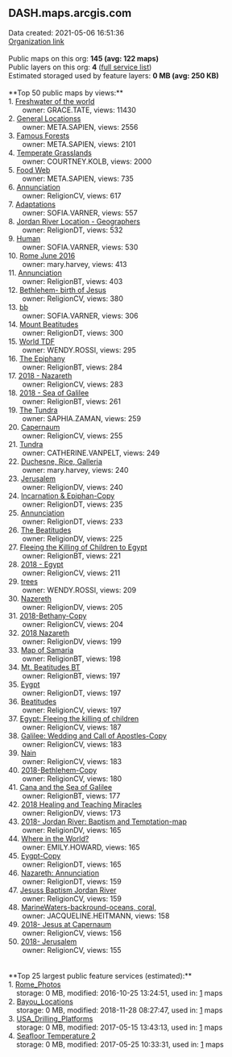 <h2>DASH.maps.arcgis.com</h2> Data created: 2021-05-06 16:51:36 <br /><a target='new' href='https://DASH.maps.arcgis.com'>Organization link</a><br /><br />Public maps on this org: <b>145 (avg: 122 maps)</b><br />Public layers on this org: <b>4 </b>(<a target='new' href='https://services.arcgis.com/dRlnI3MlhkrHbz87/ArcGIS/rest/services'>full service list</a>)<br />Estimated storaged used by feature layers: <b>0 MB (avg: 250 KB)</b><br /><br />**Top 50 public maps by views:**<br />  1. <a target='new' href='https://www.arcgis.com/home/item.html?id=664d7b7b56ea43808aee4d3f7d42f14d'>Freshwater of the world</a> <br />  &nbsp;&nbsp;&nbsp;&nbsp; &nbsp;&nbsp;owner: GRACE.TATE, views: 11430<br />  2. <a target='new' href='https://www.arcgis.com/home/item.html?id=29a3416cbaa240889e57cc65f9252802'>General Locationss</a> <br />  &nbsp;&nbsp;&nbsp;&nbsp; &nbsp;&nbsp;owner: META.SAPIEN, views: 2556<br />  3. <a target='new' href='https://www.arcgis.com/home/item.html?id=9e8f80bb2516463d96a559ff59f061bc'>Famous Forests</a> <br />  &nbsp;&nbsp;&nbsp;&nbsp; &nbsp;&nbsp;owner: META.SAPIEN, views: 2101<br />  4. <a target='new' href='https://www.arcgis.com/home/item.html?id=a8d7b356159d468eb7669476e08a42ef'>Temperate Grasslands</a> <br />  &nbsp;&nbsp;&nbsp;&nbsp; &nbsp;&nbsp;owner: COURTNEY.KOLB, views: 2000<br />  5. <a target='new' href='https://www.arcgis.com/home/item.html?id=1a48d2adca9346408d9d99a719480fab'>Food Web</a> <br />  &nbsp;&nbsp;&nbsp;&nbsp; &nbsp;&nbsp;owner: META.SAPIEN, views: 735<br />  6. <a target='new' href='https://www.arcgis.com/home/item.html?id=1ed0471291cc42158a0747a9f8b77efb'>Annunciation </a> <br />  &nbsp;&nbsp;&nbsp;&nbsp; &nbsp;&nbsp;owner: ReligionCV, views: 617<br />  7. <a target='new' href='https://www.arcgis.com/home/item.html?id=d1d72cdb158a45268acf004d8485fbdf'>Adaptations</a> <br />  &nbsp;&nbsp;&nbsp;&nbsp; &nbsp;&nbsp;owner: SOFIA.VARNER, views: 557<br />  8. <a target='new' href='https://www.arcgis.com/home/item.html?id=26b9bd09f574439299c9decdadc0cc54'>Jordan River Location - Geographers</a> <br />  &nbsp;&nbsp;&nbsp;&nbsp; &nbsp;&nbsp;owner: ReligionDT, views: 532<br />  9. <a target='new' href='https://www.arcgis.com/home/item.html?id=1eb2d873fc224c20a7cb11d4029d5b26'>Human</a> <br />  &nbsp;&nbsp;&nbsp;&nbsp; &nbsp;&nbsp;owner: SOFIA.VARNER, views: 530<br />  10. <a target='new' href='https://www.arcgis.com/home/item.html?id=d1c1db09ffd14ea0935079e031aea4ce'>Rome June 2016</a> <br />  &nbsp;&nbsp;&nbsp;&nbsp; &nbsp;&nbsp;owner: mary.harvey, views: 413<br />  11. <a target='new' href='https://www.arcgis.com/home/item.html?id=0952984fbfdb43a9aa029702891ee2dd'>Annunciation</a> <br />  &nbsp;&nbsp;&nbsp;&nbsp; &nbsp;&nbsp;owner: ReligionBT, views: 403<br />  12. <a target='new' href='https://www.arcgis.com/home/item.html?id=0a43b07f20804a5a9949e11b6b223e6d'>Bethlehem- birth of Jesus </a> <br />  &nbsp;&nbsp;&nbsp;&nbsp; &nbsp;&nbsp;owner: ReligionCV, views: 380<br />  13. <a target='new' href='https://www.arcgis.com/home/item.html?id=6d2c66cbd8f2463aaf3c04dc8bc701d3'>bb</a> <br />  &nbsp;&nbsp;&nbsp;&nbsp; &nbsp;&nbsp;owner: SOFIA.VARNER, views: 306<br />  14. <a target='new' href='https://www.arcgis.com/home/item.html?id=b4f4d28a8f8d446790d2f610b110ec57'>Mount Beatitudes</a> <br />  &nbsp;&nbsp;&nbsp;&nbsp; &nbsp;&nbsp;owner: ReligionDT, views: 300<br />  15. <a target='new' href='https://www.arcgis.com/home/item.html?id=f493d3d195fe4afbb5b2e20d17c163f9'>World TDF</a> <br />  &nbsp;&nbsp;&nbsp;&nbsp; &nbsp;&nbsp;owner: WENDY.ROSSI, views: 295<br />  16. <a target='new' href='https://www.arcgis.com/home/item.html?id=7195e9887ce04269aae1510ae5cc7340'>The Epiphany</a> <br />  &nbsp;&nbsp;&nbsp;&nbsp; &nbsp;&nbsp;owner: ReligionBT, views: 284<br />  17. <a target='new' href='https://www.arcgis.com/home/item.html?id=90f16b91039143d39f824a908bc7d6f5'>2018 - Nazareth</a> <br />  &nbsp;&nbsp;&nbsp;&nbsp; &nbsp;&nbsp;owner: ReligionCV, views: 283<br />  18. <a target='new' href='https://www.arcgis.com/home/item.html?id=4fd4fb9094c948bd8e458050ac64f747'>2018 - Sea of Galilee</a> <br />  &nbsp;&nbsp;&nbsp;&nbsp; &nbsp;&nbsp;owner: ReligionBT, views: 261<br />  19. <a target='new' href='https://www.arcgis.com/home/item.html?id=59de3d2fe08d4ff6b04f6eb952e2c9cb'>The Tundra</a> <br />  &nbsp;&nbsp;&nbsp;&nbsp; &nbsp;&nbsp;owner: SAPHIA.ZAMAN, views: 259<br />  20. <a target='new' href='https://www.arcgis.com/home/item.html?id=6b1e39acc37c4ce685684cb36f50b234'>Capernaum</a> <br />  &nbsp;&nbsp;&nbsp;&nbsp; &nbsp;&nbsp;owner: ReligionCV, views: 255<br />  21. <a target='new' href='https://www.arcgis.com/home/item.html?id=5628c114c2c94373b49942a17846eada'>Tundra </a> <br />  &nbsp;&nbsp;&nbsp;&nbsp; &nbsp;&nbsp;owner: CATHERINE.VANPELT, views: 249<br />  22. <a target='new' href='https://www.arcgis.com/home/item.html?id=cf87ec56933a4d00aab0d85a2e3b4c94'>Duchesne, Rice, Galleria</a> <br />  &nbsp;&nbsp;&nbsp;&nbsp; &nbsp;&nbsp;owner: mary.harvey, views: 240<br />  23. <a target='new' href='https://www.arcgis.com/home/item.html?id=fa6b4a24b4894a91a7ab1cd73c15c2d9'>Jerusalem</a> <br />  &nbsp;&nbsp;&nbsp;&nbsp; &nbsp;&nbsp;owner: ReligionDV, views: 240<br />  24. <a target='new' href='https://www.arcgis.com/home/item.html?id=8997176ca3bf4f8d9b35a709a5b506b2'>Incarnation & Epiphan-Copy</a> <br />  &nbsp;&nbsp;&nbsp;&nbsp; &nbsp;&nbsp;owner: ReligionDT, views: 235<br />  25. <a target='new' href='https://www.arcgis.com/home/item.html?id=352a508b87db423ab5536f5485a1cfb3'>Annunciation</a> <br />  &nbsp;&nbsp;&nbsp;&nbsp; &nbsp;&nbsp;owner: ReligionDT, views: 233<br />  26. <a target='new' href='https://www.arcgis.com/home/item.html?id=069be491d95c46c0b3efa337ae317f08'>The Beatitudes</a> <br />  &nbsp;&nbsp;&nbsp;&nbsp; &nbsp;&nbsp;owner: ReligionDV, views: 225<br />  27. <a target='new' href='https://www.arcgis.com/home/item.html?id=5259e171996941a9aa914932c5a5f14a'>Fleeing the Killing of Children to Egypt</a> <br />  &nbsp;&nbsp;&nbsp;&nbsp; &nbsp;&nbsp;owner: ReligionBT, views: 221<br />  28. <a target='new' href='https://www.arcgis.com/home/item.html?id=9cb54c01ea8945c7b07ad2b7adc64e87'>2018 - Egypt</a> <br />  &nbsp;&nbsp;&nbsp;&nbsp; &nbsp;&nbsp;owner: ReligionCV, views: 211<br />  29. <a target='new' href='https://www.arcgis.com/home/item.html?id=3bd52cd948ee497d8edad555f9aedf9f'>trees</a> <br />  &nbsp;&nbsp;&nbsp;&nbsp; &nbsp;&nbsp;owner: WENDY.ROSSI, views: 209<br />  30. <a target='new' href='https://www.arcgis.com/home/item.html?id=f8252006f46743059cdac1f94583771d'>Nazereth</a> <br />  &nbsp;&nbsp;&nbsp;&nbsp; &nbsp;&nbsp;owner: ReligionDV, views: 205<br />  31. <a target='new' href='https://www.arcgis.com/home/item.html?id=e5d7c280b2174ccd8d789c1182db5df7'>2018-Bethany-Copy</a> <br />  &nbsp;&nbsp;&nbsp;&nbsp; &nbsp;&nbsp;owner: ReligionCV, views: 204<br />  32. <a target='new' href='https://www.arcgis.com/home/item.html?id=30d13136dfb6411ab9b21d6a98c19cc3'>2018 Nazareth</a> <br />  &nbsp;&nbsp;&nbsp;&nbsp; &nbsp;&nbsp;owner: ReligionDV, views: 199<br />  33. <a target='new' href='https://www.arcgis.com/home/item.html?id=0fe4d250b77d4eef8e11d171c25d6ff5'>Map of Samaria</a> <br />  &nbsp;&nbsp;&nbsp;&nbsp; &nbsp;&nbsp;owner: ReligionBT, views: 198<br />  34. <a target='new' href='https://www.arcgis.com/home/item.html?id=4bf025dfbab8405b98d1f43d7ce6d476'>Mt. Beatitudes BT</a> <br />  &nbsp;&nbsp;&nbsp;&nbsp; &nbsp;&nbsp;owner: ReligionBT, views: 197<br />  35. <a target='new' href='https://www.arcgis.com/home/item.html?id=cab34d0d06004129963d6183a57a6e72'>Eygpt</a> <br />  &nbsp;&nbsp;&nbsp;&nbsp; &nbsp;&nbsp;owner: ReligionDT, views: 197<br />  36. <a target='new' href='https://www.arcgis.com/home/item.html?id=647ce598ff2048c68e1f2dda0c65fa51'>Beatitudes</a> <br />  &nbsp;&nbsp;&nbsp;&nbsp; &nbsp;&nbsp;owner: ReligionCV, views: 197<br />  37. <a target='new' href='https://www.arcgis.com/home/item.html?id=955928b31b6341b1b4daebf91799cce9'>Egypt: Fleeing the killing of children </a> <br />  &nbsp;&nbsp;&nbsp;&nbsp; &nbsp;&nbsp;owner: ReligionCV, views: 187<br />  38. <a target='new' href='https://www.arcgis.com/home/item.html?id=1045127dc96045b2b93fb2503a20a85f'>Galilee: Wedding and Call of Apostles-Copy</a> <br />  &nbsp;&nbsp;&nbsp;&nbsp; &nbsp;&nbsp;owner: ReligionCV, views: 183<br />  39. <a target='new' href='https://www.arcgis.com/home/item.html?id=d336747358224ee49afa4a8e813e80f9'>Nain</a> <br />  &nbsp;&nbsp;&nbsp;&nbsp; &nbsp;&nbsp;owner: ReligionCV, views: 183<br />  40. <a target='new' href='https://www.arcgis.com/home/item.html?id=efc5e31cad7841dabf142a1d13753d28'>2018-Bethlehem-Copy</a> <br />  &nbsp;&nbsp;&nbsp;&nbsp; &nbsp;&nbsp;owner: ReligionCV, views: 180<br />  41. <a target='new' href='https://www.arcgis.com/home/item.html?id=85a974ff605f4322bbc9c0bf4259d440'>Cana and the Sea of Galilee</a> <br />  &nbsp;&nbsp;&nbsp;&nbsp; &nbsp;&nbsp;owner: ReligionBT, views: 177<br />  42. <a target='new' href='https://www.arcgis.com/home/item.html?id=376b76ae7673465ea5f1a47d21f1df2b'>2018 Healing and Teaching Miracles </a> <br />  &nbsp;&nbsp;&nbsp;&nbsp; &nbsp;&nbsp;owner: ReligionDV, views: 173<br />  43. <a target='new' href='https://www.arcgis.com/home/item.html?id=b70fe7d2fecd431b9e48fb46d3e9903d'>2018- Jordan River: Baptism and Temptation-map</a> <br />  &nbsp;&nbsp;&nbsp;&nbsp; &nbsp;&nbsp;owner: ReligionDV, views: 165<br />  44. <a target='new' href='https://www.arcgis.com/home/item.html?id=b201ecbf0b844618bcc539f260f393cc'>Where in the World?</a> <br />  &nbsp;&nbsp;&nbsp;&nbsp; &nbsp;&nbsp;owner: EMILY.HOWARD, views: 165<br />  45. <a target='new' href='https://www.arcgis.com/home/item.html?id=ea590696e56f435d897bcb5356c6659c'>Eygpt-Copy</a> <br />  &nbsp;&nbsp;&nbsp;&nbsp; &nbsp;&nbsp;owner: ReligionDT, views: 165<br />  46. <a target='new' href='https://www.arcgis.com/home/item.html?id=6acb5710db644a87a9040b916262b4e0'>Nazareth: Annunciation</a> <br />  &nbsp;&nbsp;&nbsp;&nbsp; &nbsp;&nbsp;owner: ReligionDT, views: 159<br />  47. <a target='new' href='https://www.arcgis.com/home/item.html?id=bfefcb63b7df4d3a846d843922776cd2'>Jesuss Baptism Jordan River</a> <br />  &nbsp;&nbsp;&nbsp;&nbsp; &nbsp;&nbsp;owner: ReligionCV, views: 159<br />  48. <a target='new' href='https://www.arcgis.com/home/item.html?id=011bfd6d8d0c4db7a0f7e1c20a762e16'>MarineWaters-backround-oceans, coral,</a> <br />  &nbsp;&nbsp;&nbsp;&nbsp; &nbsp;&nbsp;owner: JACQUELINE.HEITMANN, views: 158<br />  49. <a target='new' href='https://www.arcgis.com/home/item.html?id=e68dc29bb5bf4ed78740ae7fbdc15116'>2018- Jesus at Capernaum</a> <br />  &nbsp;&nbsp;&nbsp;&nbsp; &nbsp;&nbsp;owner: ReligionCV, views: 156<br />  50. <a target='new' href='https://www.arcgis.com/home/item.html?id=0e14ba4fb71e4267a72b812547412795'>2018- Jerusalem </a> <br />  &nbsp;&nbsp;&nbsp;&nbsp; &nbsp;&nbsp;owner: ReligionCV, views: 155<br /><br /><br />**Top 25 largest public feature services (estimated):**<br /> 1. <a target='new' href='https://www.arcgis.com/home/item.html?id=9b3e68802b104dafa1b78027df3f4729'>Rome_Photos</a><br /> &nbsp;&nbsp;&nbsp;&nbsp;storage: 0 MB, modified: 2016-10-25 13:24:51,  used in: <a target='new' href='https://ed-ind-tb.s3-us-west-1.amazonaws.com/ADI/9b3e68802b104dafa1b78027df3f4729.html'> 1</a> maps<br /> 2. <a target='new' href='https://www.arcgis.com/home/item.html?id=ac9a77296e89445a8e03bb9243c60bed'>Bayou_Locations</a><br /> &nbsp;&nbsp;&nbsp;&nbsp;storage: 0 MB, modified: 2018-11-28 08:27:47,  used in: <a target='new' href='https://ed-ind-tb.s3-us-west-1.amazonaws.com/ADI/ac9a77296e89445a8e03bb9243c60bed.html'> 1</a> maps<br /> 3. <a target='new' href='https://www.arcgis.com/home/item.html?id=ea8fcce80fba48b69855b1fdc773ad7f'>USA_Drilling_Platforms</a><br /> &nbsp;&nbsp;&nbsp;&nbsp;storage: 0 MB, modified: 2017-05-15 13:43:13,  used in: <a target='new' href='https://ed-ind-tb.s3-us-west-1.amazonaws.com/ADI/ea8fcce80fba48b69855b1fdc773ad7f.html'> 1</a> maps<br /> 4. <a target='new' href='https://www.arcgis.com/home/item.html?id=bfcc38a09b194a5ea5335dd69c20dde2'>Seafloor Temperature 2</a><br /> &nbsp;&nbsp;&nbsp;&nbsp;storage: 0 MB, modified: 2017-05-25 10:33:31,  used in: <a target='new' href='https://ed-ind-tb.s3-us-west-1.amazonaws.com/ADI/bfcc38a09b194a5ea5335dd69c20dde2.html'> 1</a> maps<br />
